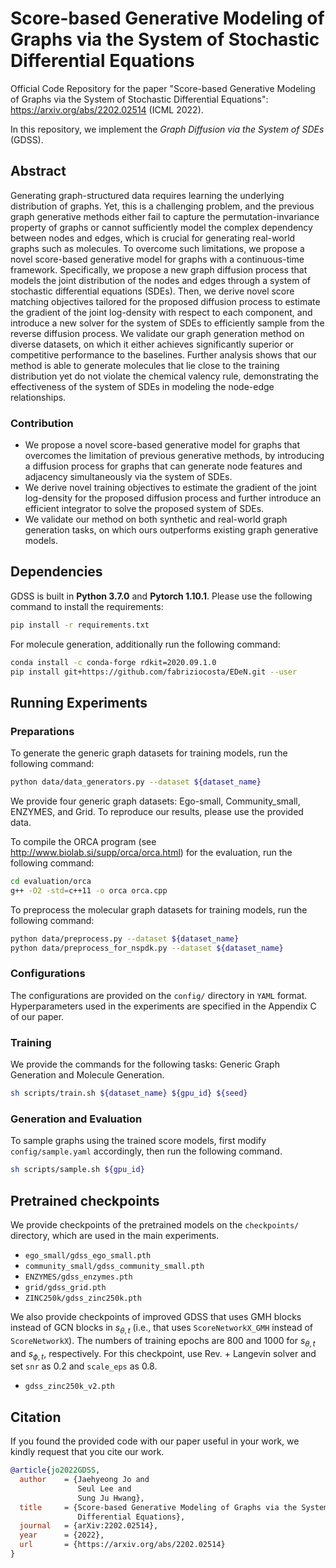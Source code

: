 # Score-based Generative Modeling of Graphs via the System of Stochastic Differential Equations

Official Code Repository for the paper "Score-based Generative Modeling of Graphs via the System of Stochastic Differential Equations": https://arxiv.org/abs/2202.02514 (ICML 2022).

In this repository, we implement the *Graph Diffusion via the System of SDEs* (GDSS).

## Abstract

Generating graph-structured data requires learning the underlying distribution of graphs. Yet, this is a challenging problem, and the previous graph generative methods either fail to capture the permutation-invariance property of graphs or cannot sufficiently model the complex dependency between nodes and edges, which is crucial for generating real-world graphs such as molecules. To overcome such limitations, we propose a novel score-based generative model for graphs with a continuous-time framework. Specifically, we propose a new graph diffusion process that models the joint distribution of the nodes and edges through a system of stochastic differential equations (SDEs). Then, we derive novel score matching objectives tailored for the proposed diffusion process to estimate the gradient of the joint log-density with respect to each component, and introduce a new solver for the system of SDEs to efficiently sample from the reverse diffusion process. We validate our graph generation method on diverse datasets, on which it either achieves significantly superior or competitive performance to the baselines. Further analysis shows that our method is able to generate molecules that lie close to the training distribution yet do not violate the chemical valency rule, demonstrating the effectiveness of the system of SDEs in modeling the node-edge relationships.


### Contribution

+ We propose a novel score-based generative model for graphs that overcomes the limitation of previous generative methods, by introducing a diffusion process for graphs that can generate node features and adjacency simultaneously via the system of SDEs.
+ We derive novel training objectives to estimate the gradient of the joint log-density for the proposed diffusion process and further introduce an efficient integrator to solve the proposed system of SDEs.
+ We validate our method on both synthetic and real-world graph generation tasks, on which ours outperforms existing graph generative models.

## Dependencies

GDSS is built in **Python 3.7.0** and **Pytorch 1.10.1**. Please use the following command to install the requirements:

```sh
pip install -r requirements.txt
```

For molecule generation, additionally run the following command:

```sh
conda install -c conda-forge rdkit=2020.09.1.0
pip install git+https://github.com/fabriziocosta/EDeN.git --user
```


## Running Experiments


### Preparations

To generate the generic graph datasets for training models, run the following command:

```sh
python data/data_generators.py --dataset ${dataset_name}
```

We provide four generic graph datasets: Ego-small, Community_small, ENZYMES, and Grid.
To reproduce our results, please use the provided data.

To compile the ORCA program (see http://www.biolab.si/supp/orca/orca.html) for the evaluation, run the following command:

```sh
cd evaluation/orca 
g++ -O2 -std=c++11 -o orca orca.cpp
```

To preprocess the molecular graph datasets for training models, run the following command:

```sh
python data/preprocess.py --dataset ${dataset_name}
python data/preprocess_for_nspdk.py --dataset ${dataset_name}
```


### Configurations

The configurations are provided on the `config/` directory in `YAML` format. 
Hyperparameters used in the experiments are specified in the Appendix C of our paper.


### Training

We provide the commands for the following tasks: Generic Graph Generation and Molecule Generation.

```sh
sh scripts/train.sh ${dataset_name} ${gpu_id} ${seed}
```

<!-- Note that training score-based models on ZINC250k dataset requires gpu memory larger than GB -->

### Generation and Evaluation

To sample graphs using the trained score models, first modify `config/sample.yaml` accordingly, then run the following command.

```sh
sh scripts/sample.sh ${gpu_id}
```

## Pretrained checkpoints

We provide checkpoints of the pretrained models on the `checkpoints/` directory, which are used in the main experiments.

+ `ego_small/gdss_ego_small.pth`
+ `community_small/gdss_community_small.pth`
+ `ENZYMES/gdss_enzymes.pth`
+ `grid/gdss_grid.pth`
+ `ZINC250k/gdss_zinc250k.pth` 

We also provide checkpoints of improved GDSS that uses GMH blocks instead of GCN blocks in $s_{\theta,t}$ (i.e., that uses `ScoreNetworkX_GMH` instead of `ScoreNetworkX`). The numbers of training epochs are 800 and 1000 for $s_{\theta,t}$ and $s_{\phi,t}$, respectively. For this checkpoint, use Rev. + Langevin solver and set `snr` as 0.2 and `scale_eps` as 0.8.

+ `gdss_zinc250k_v2.pth` 

## Citation

If you found the provided code with our paper useful in your work, we kindly request that you cite our work.

```BibTex
@article{jo2022GDSS,
  author    = {Jaehyeong Jo and
               Seul Lee and
               Sung Ju Hwang},
  title     = {Score-based Generative Modeling of Graphs via the System of Stochastic
               Differential Equations},
  journal   = {arXiv:2202.02514},
  year      = {2022},
  url       = {https://arxiv.org/abs/2202.02514}
}
```
